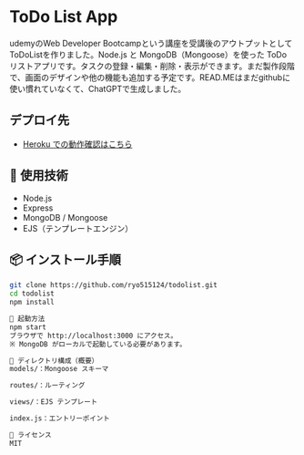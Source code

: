 # ToDo List App

udemyのWeb Developer Bootcampという講座を受講後のアウトプットとしてToDoListを作りました。Node.js と MongoDB（Mongoose）を使った ToDo リストアプリです。タスクの登録・編集・削除・表示ができます。まだ製作段階で、画面のデザインや他の機能も追加する予定です。READ.MEはまだgithubに使い慣れていなくて、ChatGPTで生成しました。

## デプロイ先

- [Heroku での動作確認はこちら](https://immense-brook-28283-458436aee5a0.herokuapp.com)

## 🔧 使用技術

- Node.js
- Express
- MongoDB / Mongoose
- EJS（テンプレートエンジン）

## 📦 インストール手順

```bash
git clone https://github.com/ryo515124/todolist.git
cd todolist
npm install

🚀 起動方法
npm start
ブラウザで http://localhost:3000 にアクセス。
※ MongoDB がローカルで起動している必要があります。

📁 ディレクトリ構成（概要）
models/：Mongoose スキーマ

routes/：ルーティング

views/：EJS テンプレート

index.js：エントリーポイント

📝 ライセンス
MIT
